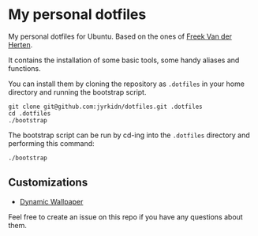 # My personal dotfiles

My personal dotfiles for Ubuntu. Based on the ones of [Freek Van der Herten](https://github.com/freekmurze/dotfiles).

It contains the installation of some basic tools, some handy aliases and functions.

You can install them by cloning the repository as `.dotfiles` in your home directory and running the bootstrap script.

```
git clone git@github.com:jyrkidn/dotfiles.git .dotfiles
cd .dotfiles
./bootstrap
```

The bootstrap script can be run by cd-ing into the `.dotfiles` directory and performing this command:

```bash
./bootstrap
```

## Customizations

* [Dynamic Wallpaper](https://github.com/adi1090x/dynamic-wallpaper)

Feel free to create an issue on this repo if you have any questions about them.
